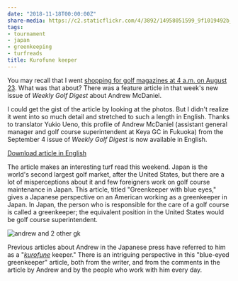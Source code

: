 ```yaml
---
date: "2018-11-18T00:00:00Z"
share-media: https://c2.staticflickr.com/4/3892/14958051599_9f1019492b_b_d.jpg
tags:
- tournament
- japan
- greenkeeping
- turfreads
title: Kurofune keeper
---
```


You may recall that I went [shopping for golf magazines at 4 a.m. on August 23](https://www.asianturfgrass.com/2018-09-14-shopping-magazines-4am-7-11/). What was that about? There was a feature article in that week's new issue of *Weekly Golf Digest* about Andrew McDaniel.

I could get the gist of the article by looking at the photos. But I didn't realize it went into so much detail and stretched to such a length in English. Thanks to translator Yukio Ueno, this profile of Andrew McDaniel (assistant general manager and golf course superintendent at Keya GC in Fukuoka) from the September 4 issue of *Weekly Golf Digest* is now available in English. 

[Download article in English](http://www.files.asianturfgrass.com/andrew_digest_2018.pdf)

The article makes an interesting turf read this weekend. Japan is the world's second largest golf market, after the United States, but there are a lot of misperceptions about it and few foreigners work on golf course maintenance in Japan. This article, titled "Greenkeeper with blue eyes," gives a Japanese perspective on an American working as a greenkeeper in Japan. In Japan, the person who is responsible for the care of a golf course is called a greenkeeper; the equivalent position in the United States would be golf course superintendent.

![andrew and 2 other gk](https://c2.staticflickr.com/4/3892/14958051599_9f1019492b_z_d.jpg)

Previous articles about Andrew in the Japanese press have referred to him as a "[*kurofune*](https://en.wikipedia.org/wiki/Black_Ships) keeper." There is an intriguing perspective in this "blue-eyed greenkeeper" article, both from the writer, and from the comments in the article by Andrew and by the people who work with him every day.

